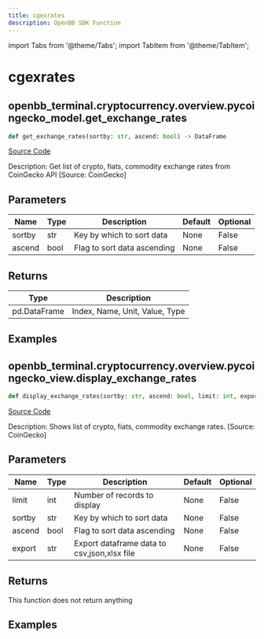 ```yaml
---
title: cgexrates
description: OpenBB SDK Function
---
```


import Tabs from '@theme/Tabs';
import TabItem from '@theme/TabItem';

# cgexrates

<Tabs>
<TabItem value="model" label="Model" default>

## openbb_terminal.cryptocurrency.overview.pycoingecko_model.get_exchange_rates

```python title='openbb_terminal/cryptocurrency/overview/pycoingecko_model.py'
def get_exchange_rates(sortby: str, ascend: bool) -> DataFrame
```
[Source Code](https://github.com/OpenBB-finance/OpenBBTerminal/tree/main/openbb_terminal/cryptocurrency/overview/pycoingecko_model.py#L398)

Description: Get list of crypto, fiats, commodity exchange rates from CoinGecko API [Source: CoinGecko]

## Parameters

| Name | Type | Description | Default | Optional |
| ---- | ---- | ----------- | ------- | -------- |
| sortby | str | Key by which to sort data | None | False |
| ascend | bool | Flag to sort data ascending | None | False |

## Returns

| Type | Description |
| ---- | ----------- |
| pd.DataFrame | Index, Name, Unit, Value, Type |

## Examples



</TabItem>
<TabItem value="view" label="View">

## openbb_terminal.cryptocurrency.overview.pycoingecko_view.display_exchange_rates

```python title='openbb_terminal/cryptocurrency/overview/pycoingecko_view.py'
def display_exchange_rates(sortby: str, ascend: bool, limit: int, export: str) -> None
```
[Source Code](https://github.com/OpenBB-finance/OpenBBTerminal/tree/main/openbb_terminal/cryptocurrency/overview/pycoingecko_view.py#L200)

Description: Shows  list of crypto, fiats, commodity exchange rates. [Source: CoinGecko]

## Parameters

| Name | Type | Description | Default | Optional |
| ---- | ---- | ----------- | ------- | -------- |
| limit | int | Number of records to display | None | False |
| sortby | str | Key by which to sort data | None | False |
| ascend | bool | Flag to sort data ascending | None | False |
| export | str | Export dataframe data to csv,json,xlsx file | None | False |

## Returns

This function does not return anything

## Examples



</TabItem>
</Tabs>